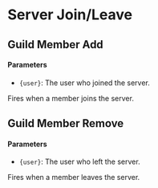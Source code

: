 # Server Join/Leave

## Guild Member Add

#### Parameters

- `{user}`: The user who joined the server.

Fires when a member joins the server.

## Guild Member Remove

#### Parameters

- `{user}`: The user who left the server.

Fires when a member leaves the server.